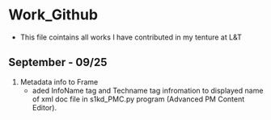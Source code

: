 # Work_Github

- This file cointains all works I have contributed in my tenture at L&T

## September - 09/25
1. Metadata info to Frame
    - aded InfoName tag and Techname tag infromation to displayed name of xml doc file in s1kd_PMC.py program (Advanced PM Content Editor). 
